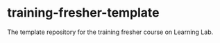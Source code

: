 # training-fresher-template
The template repository for the training fresher course on Learning Lab.
